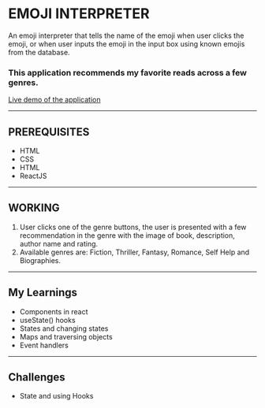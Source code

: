 # EMOJI INTERPRETER
An emoji interpreter that tells the name of the emoji when user clicks the emoji, or when user inputs the emoji in the input box using known emojis from the database.

### This application recommends my favorite reads across a few genres.
[Live demo of the application](https://bharati-book-recommender.netlify.app/)
<hr />

## PREREQUISITES
* HTML
* CSS
* HTML
* ReactJS

<hr />

## WORKING
1. User clicks one of the genre buttons, the user is presented with a few recommendation in the genre with the image of book, description, author name and rating. 
2. Available genres are: Fiction, Thriller, Fantasy, Romance, Self Help and Biographies.

<hr />

## My Learnings
- Components in react
- useState() hooks
- States and changing states
- Maps and traversing objects
- Event handlers

<hr />

## Challenges
- State and using Hooks
